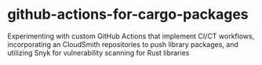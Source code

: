 # github-actions-for-cargo-packages
Experimenting with custom GitHub Actions that implement CI/CT workflows, incorporating an CloudSmith repositories to push library packages, and utilizing Snyk for vulnerability scanning for Rust libraries
